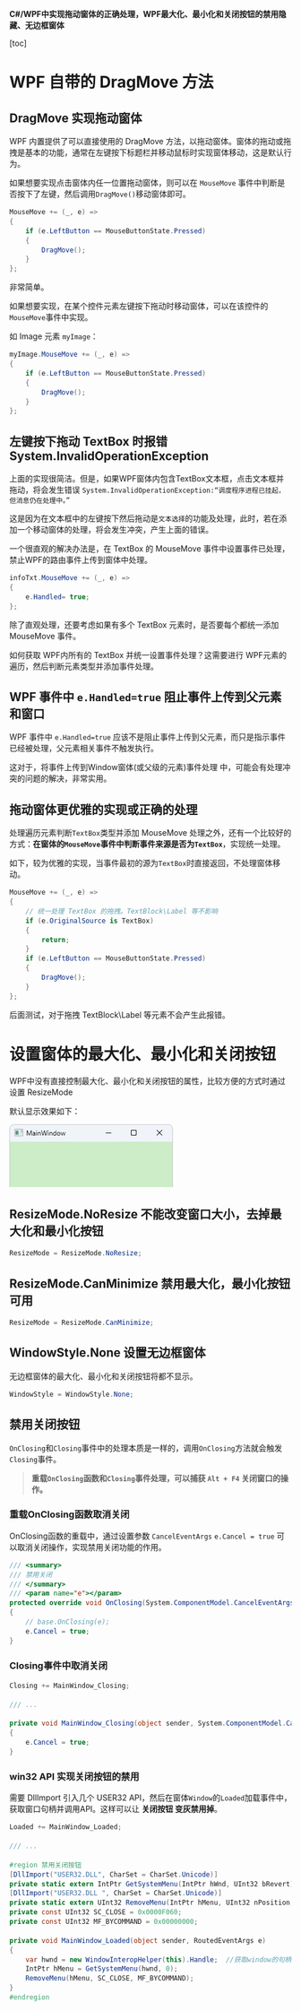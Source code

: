 **C#/WPF中实现拖动窗体的正确处理，WPF最大化、最小化和关闭按钮的禁用隐藏、无边框窗体**

[toc]

# WPF 自带的 DragMove 方法

## DragMove 实现拖动窗体

WPF 内置提供了可以直接使用的 DragMove 方法，以拖动窗体。窗体的拖动或拖拽是基本的功能，通常在左键按下标题栏并移动鼠标时实现窗体移动，这是默认行为。

如果想要实现点击窗体内任一位置拖动窗体，则可以在 `MouseMove` 事件中判断是否按下了左键，然后调用`DragMove()`移动窗体即可。

```C#
MouseMove += (_, e) =>
{
    if (e.LeftButton == MouseButtonState.Pressed)
    {
        DragMove();
    }
};
```

非常简单。

如果想要实现，在某个控件元素左键按下拖动时移动窗体，可以在该控件的`MouseMove`事件中实现。

如 Image 元素 `myImage`：

```C#
myImage.MouseMove += (_, e) =>
{
    if (e.LeftButton == MouseButtonState.Pressed)
    {
        DragMove();
    }
};
```

## 左键按下拖动 TextBox 时报错 System.InvalidOperationException

上面的实现很简洁。但是，如果WPF窗体内包含TextBox文本框，点击文本框并拖动，将会发生错误 `System.InvalidOperationException:“调度程序进程已挂起，但消息仍在处理中。”`

这是因为在文本框中的左键按下然后拖动是`文本选择`的功能及处理，此时，若在添加一个移动窗体的处理，将会发生冲突，产生上面的错误。

一个很直观的解决办法是，在 TextBox 的 MouseMove 事件中设置事件已处理，禁止WPF的路由事件上传到窗体中处理。

```C#
infoTxt.MouseMove += (_, e) =>
{
    e.Handled= true;
};
```

除了直观处理，还要考虑如果有多个 TextBox 元素时，是否要每个都统一添加 MouseMove 事件。

如何获取 WPF内所有的 TextBox 并统一设置事件处理？这需要进行 WPF元素的遍历，然后判断元素类型并添加事件处理。

## WPF 事件中 `e.Handled=true` 阻止事件上传到父元素和窗口

 WPF 事件中 `e.Handled=true` 应该不是阻止事件上传到父元素，而只是指示事件已经被处理，父元素相关事件不触发执行。

 这对于，将事件上传到Window窗体(或父级的元素)事件处理 中，可能会有处理冲突的问题的解决，非常实用。

## 拖动窗体更优雅的实现或正确的处理

处理遍历元素判断`TextBox`类型并添加 MouseMove 处理之外，还有一个比较好的方式：**在窗体的`MouseMove`事件中判断事件来源是否为`TextBox`**，实现统一处理。

如下，较为优雅的实现，当事件最初的源为`TextBox`时直接返回，不处理窗体移动。

```C#
MouseMove += (_, e) =>
{
    // 统一处理 TextBox 的拖拽。TextBlock\Label 等不影响
    if (e.OriginalSource is TextBox)
    {
        return;
    }
    if (e.LeftButton == MouseButtonState.Pressed)
    {
        DragMove();
    }
};
```

后面测试，对于拖拽 TextBlock\Label 等元素不会产生此报错。

# 设置窗体的最大化、最小化和关闭按钮

WPF中没有直接控制最大化、最小化和关闭按钮的属性，比较方便的方式时通过设置 ResizeMode

默认显示效果如下：

![](img/20221212215128.png)  

## ResizeMode.NoResize 不能改变窗口大小，去掉最大化和最小化按钮

```C#
ResizeMode = ResizeMode.NoResize;
```
 
## ResizeMode.CanMinimize 禁用最大化，最小化按钮可用

```C#
ResizeMode = ResizeMode.CanMinimize;
```

## WindowStyle.None 设置无边框窗体

无边框窗体的最大化、最小化和关闭按钮将都不显示。

```C#
WindowStyle = WindowStyle.None;
```

## 禁用关闭按钮

`OnClosing`和`Closing`事件中的处理本质是一样的，调用`OnClosing`方法就会触发`Closing`事件。

> **重载`OnClosing`函数和`Closing`事件处理，可以捕获 `Alt + F4` 关闭窗口的操作。**

### 重载OnClosing函数取消关闭

OnClosing函数的重载中，通过设置参数 `CancelEventArgs` `e.Cancel = true` 可以取消关闭操作，实现禁用关闭功能的作用。

```C#
/// <summary>
/// 禁用关闭
/// </summary>
/// <param name="e"></param>
protected override void OnClosing(System.ComponentModel.CancelEventArgs e)
{
    // base.OnClosing(e);
    e.Cancel = true;
}
```

### Closing事件中取消关闭

```C#
Closing += MainWindow_Closing;

/// ...

private void MainWindow_Closing(object sender, System.ComponentModel.CancelEventArgs e)
{
    e.Cancel = true;
}
```

### win32 API 实现关闭按钮的禁用

需要 DllImport 引入几个 USER32 API，然后在窗体`Window`的`Loaded`加载事件中，获取窗口句柄并调用API。这样可以让 **关闭按钮 变灰禁用掉**。

```C#
Loaded += MainWindow_Loaded;

/// ...

#region 禁用关闭按钮
[DllImport("USER32.DLL", CharSet = CharSet.Unicode)]
private static extern IntPtr GetSystemMenu(IntPtr hWnd, UInt32 bRevert);
[DllImport("USER32.DLL ", CharSet = CharSet.Unicode)]
private static extern UInt32 RemoveMenu(IntPtr hMenu, UInt32 nPosition, UInt32 wFlags);
private const UInt32 SC_CLOSE = 0x0000F060;
private const UInt32 MF_BYCOMMAND = 0x00000000;

private void MainWindow_Loaded(object sender, RoutedEventArgs e)
{
    var hwnd = new WindowInteropHelper(this).Handle;  //获取window的句柄
    IntPtr hMenu = GetSystemMenu(hwnd, 0);
    RemoveMenu(hMenu, SC_CLOSE, MF_BYCOMMAND);
}
#endregion
```
